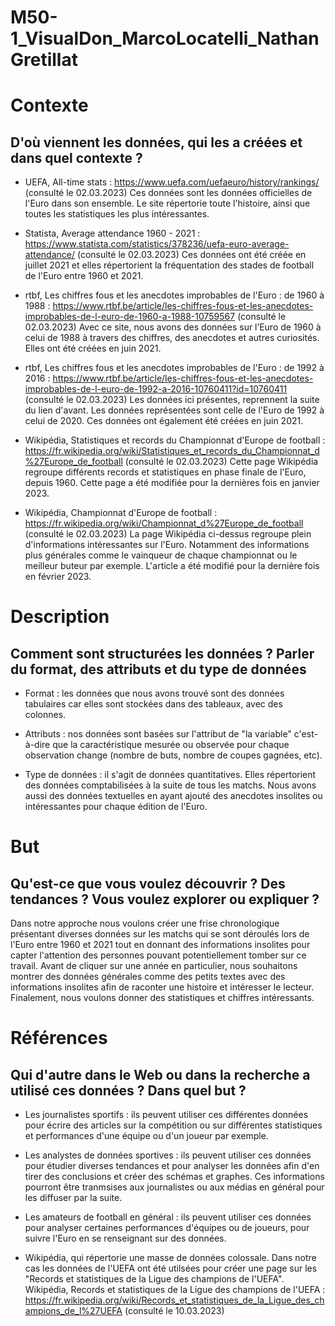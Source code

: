 # M50-1_VisualDon_MarcoLocatelli_NathanGretillat

# Contexte
## D'où viennent les données, qui les a créées et dans quel contexte ?

- UEFA, All-time stats : https://www.uefa.com/uefaeuro/history/rankings/ (consulté le 02.03.2023)
Ces données sont les données officielles de l'Euro dans son ensemble. Le site répertorie toute l'histoire, ainsi que toutes les statistiques les plus intéressantes.

- Statista, Average attendance 1960 - 2021 : https://www.statista.com/statistics/378236/uefa-euro-average-attendance/ (consulté le 02.03.2023)
Ces données ont été créée en juillet 2021 et elles répertorient la fréquentation des stades de football de l'Euro entre 1960 et 2021.

- rtbf, Les chiffres fous et les anecdotes improbables de l'Euro : de 1960 à 1988 : https://www.rtbf.be/article/les-chiffres-fous-et-les-anecdotes-improbables-de-l-euro-de-1960-a-1988-10759567 (consulté le 02.03.2023)
Avec ce site, nous avons des données sur l’Euro de 1960 à celui de 1988 à travers des chiffres, des anecdotes et autres curiosités. Elles ont été créées en juin 2021.

- rtbf, Les chiffres fous et les anecdotes improbables de l'Euro : de 1992 à 2016 : https://www.rtbf.be/article/les-chiffres-fous-et-les-anecdotes-improbables-de-l-euro-de-1992-a-2016-10760411?id=10760411 (consulté le 02.03.2023)
Les données ici présentes, reprennent la suite du lien d'avant. Les données représentées sont celle de l'Euro de 1992 à celui de 2020. Ces données ont également été créées en juin 2021.

- Wikipédia, Statistiques et records du Championnat d'Europe de football : https://fr.wikipedia.org/wiki/Statistiques_et_records_du_Championnat_d%27Europe_de_football (consulté le 02.03.2023)
Cette page Wikipédia regroupe différents records et statistiques en phase finale de l'Euro, depuis 1960. Cette page a été modifiée pour la dernières fois en janvier 2023.

- Wikipédia, Championnat d'Europe de football : https://fr.wikipedia.org/wiki/Championnat_d%27Europe_de_football (consulté le 02.03.2023)
La page Wikipédia ci-dessus regroupe plein d'informations intéressantes sur l'Euro. Notamment des informations plus générales comme le vainqueur de chaque championnat ou le meilleur buteur par exemple. L'article a été modifié pour la dernière fois en février 2023.


# Description
## Comment sont structurées les données ? Parler du format, des attributs et du type de données
- Format : les données que nous avons trouvé sont des données tabulaires car elles sont stockées dans des tableaux, avec des colonnes.

- Attributs : nos données sont basées sur l'attribut de "la variable" c'est-à-dire que la caractéristique mesurée ou observée pour chaque observation change (nombre de buts, nombre de coupes gagnées, etc).

- Type de données : il s'agit de données quantitatives. Elles répertorient des données comptabilisées à la suite de tous les matchs. Nous avons aussi des données textuelles en ayant ajouté des anecdotes insolites ou intéressantes pour chaque édition de l'Euro.


# But
## Qu'est-ce que vous voulez découvrir ? Des tendances ? Vous voulez explorer ou expliquer ?
Dans notre approche nous voulons créer une frise chronologique présentant diverses données sur les matchs qui se sont déroulés lors de l'Euro entre 1960 et 2021 tout en donnant des informations insolites pour capter l'attention des personnes pouvant potentiellement tomber sur ce travail. Avant de cliquer sur une année en particulier, nous souhaitons montrer des données générales comme des petits textes avec des informations insolites afin de raconter une histoire et intéresser le lecteur. Finalement, nous voulons donner des statistiques et chiffres intéressants.


# Références
## Qui d'autre dans le Web ou dans la recherche a utilisé ces données ? Dans quel but ?

- Les journalistes sportifs : ils peuvent utiliser ces différentes données pour écrire des articles sur la compétition ou sur différentes statistiques et performances d'une équipe ou d'un joueur par exemple. 

- Les analystes de données sportives : ils peuvent utiliser ces données pour étudier diverses tendances et pour analyser les données afin d'en tirer des conclusions et créer des schémas et graphes. Ces informations pourront être tranmsises aux journalistes ou aux médias en général pour les diffuser par la suite.

- Les amateurs de football en général : ils peuvent utiliser ces données pour analyser certaines performances d'équipes ou de joueurs, pour suivre l'Euro en se renseignant sur des données.

- Wikipédia, qui répertorie une masse de données colossale. Dans notre cas les données de l'UEFA ont été utilsées pour créer une page sur les "Records et statistiques de la Ligue des champions de l'UEFA".
Wikipédia, Records et statistiques de la Ligue des champions de l'UEFA : https://fr.wikipedia.org/wiki/Records_et_statistiques_de_la_Ligue_des_champions_de_l%27UEFA (consulté le 10.03.2023)
